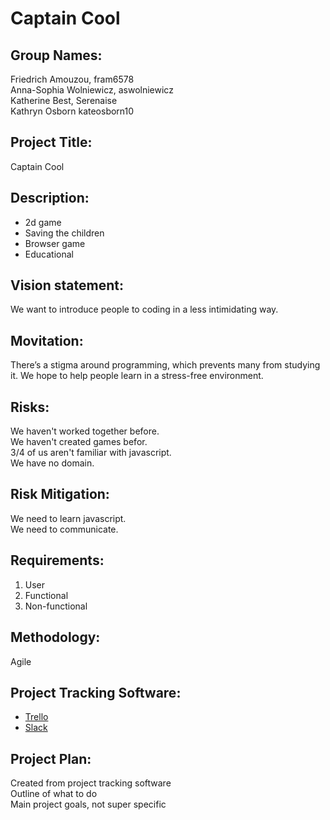 # Captain Cool  
## Group Names:  
Friedrich Amouzou, fram6578  
Anna-Sophia Wolniewicz, aswolniewicz  
Katherine Best, Serenaise  
Kathryn Osborn kateosborn10 

## Project Title:  
Captain Cool  

## Description:  

* 2d game  
* Saving the children  
* Browser game  
* Educational

## Vision statement:  
We want to introduce people to coding in a less intimidating way.  

## Movitation:  
There’s a stigma around programming, which prevents many from studying it. We hope to help people learn in a stress-free environment.  

## Risks:  
We haven't worked together before.  
We haven't created games befor.  
3/4 of us aren't familiar with javascript.  
We have no domain.  

## Risk Mitigation:  
We need to learn javascript.  
We need to communicate.  

## Requirements:   
1. User  
2. Functional  
3. Non-functional  

## Methodology:  
Agile  

## Project Tracking Software:
* [Trello](www.trello.com)  
* [Slack](www.slack.com)  

## Project Plan:  
Created from project tracking software  
Outline of what to do  
Main project goals, not super specific  
